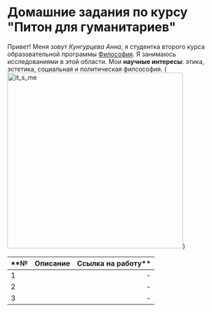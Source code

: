 # Домашние задания по курсу "Питон для гуманитариев"


Привет! Меня зовут *Кунгурцева Анна*, я студентка второго курса образовательной программы [Философия](https://www.hse.ru/ba/phil). Я занимаюсь исследованиями в этой области. Мои **научные интересы**: этика, эстетика, социальная и политическая филсософия. 
(<a href="https://ibb.co/gv6fKp"><img src="https://preview.ibb.co/eVD5kU/it_s_me.jpg" width="400" alt="it_s_me" border="0"></a>)

|**№  | Описание       | Ссылка на работу**  |
|:----|:---------------:| -------------------: |
| 1   |                 |  *-*                 |
| 2   |                 |  *-*                 |
| 3   |                 |  *-*                 |